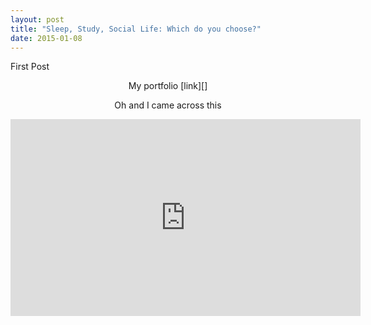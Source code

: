 ```yaml
---
layout: post
title: "Sleep, Study, Social Life: Which do you choose?"
date: 2015-01-08
---
```


 
First Post
<center>
My portfolio [link][] 

Oh and I came across this

<iframe width="560" height="315" src="https://www.youtube.com/embed/x3vr6u9yjJY" frameborder="0" allowfullscreen></iframe>

  [link]: http://www.craftfortress.com/ 
